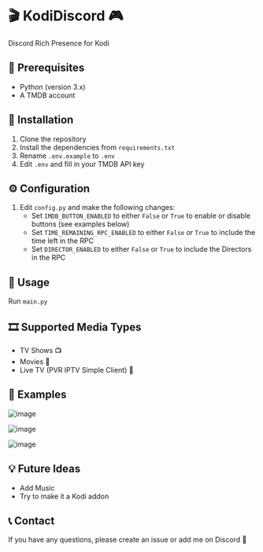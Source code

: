 # 🎬 KodiDiscord 🎮
Discord Rich Presence for Kodi

## 📝 Prerequisites
* Python (version 3.x)
* A TMDB account

## 🚀 Installation
1. Clone the repository
2. Install the dependencies from `requirements.txt`
3. Rename `.env.example` to `.env`
4. Edit `.env` and fill in your TMDB API key

## ⚙️ Configuration
1. Edit `config.py` and make the following changes:
   * Set `IMDB_BUTTON_ENABLED` to either `False` or `True` to enable or disable buttons (see examples below)
   * Set `TIME_REMAINING_RPC_ENABLED` to either `False` or `True` to include the time left in the RPC
   * Set `DIRECTOR_ENABLED` to either `False` or `True` to include the Directors in the RPC

## 🎯 Usage
Run `main.py`

## 🎞️ Supported Media Types
* TV Shows 📺
* Movies 🎥
* Live TV (PVR IPTV Simple Client) 📡

## 📸 Examples
![image](https://github.com/zeroquinc/KodiDiscord/assets/39315068/848cbe27-d508-46c5-93dd-a8b9c72c92a1)

![image](https://github.com/zeroquinc/KodiDiscord/assets/39315068/e494b101-c764-4901-bd7d-a53aa186b0e4)

![image](https://github.com/zeroquinc/KodiDiscord/assets/39315068/e22e37c0-27a6-429a-a2c4-21e412aad10a)

## 💡 Future Ideas
* Add Music
* Try to make it a Kodi addon

## 📞 Contact
If you have any questions, please create an issue or add me on Discord 💬
